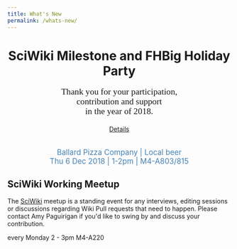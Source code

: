 ```yaml
---
title: What's New
permalink: /whats-new/
---
```


<div class="notice--info" style="text-align:center;">
    <h1><i class="fas fa-beer fa-2x"></i> SciWiki Milestone and FHBig Holiday Party</h1>
  <p style="font-family:cursive;font-size:140%;"> Thank you for your participation,<br> contribution and support<br>  in the year of 2018. 
  </p>
    <a href="https://fredhutch.github.io/FHBig/Dec-Meeting-Agenda/">Details</a>
  <br>
  <br>
  <p style="color:steelblue;font-size:120%">
  Ballard Pizza Company | Local beer <br>Thu 6 Dec 2018 | 1-2pm | M4-A803/815
  </p>
</div> 


## <i class="fab fa-meetup fa-2x"></i> SciWiki Working Meetup
The [SciWiki](https://github.com/FredHutch/wiki ) meetup is a standing event for any interviews, editing sessions or discussions regarding Wiki Pull requests that need to happen.  Please contact Amy Paguirigan if you'd like to swing by and discuss your contribution.  


<i class="fas fa-calendar-check"></i> every Monday
<i class="fas fa-clock"> </i>  2 - 3pm
<i class="fas fa-map-marker-alt"></i> M4-A220


